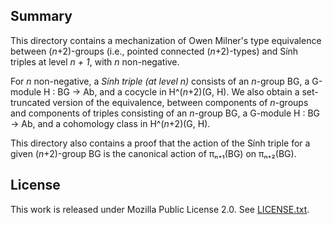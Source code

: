 ## Summary

This directory contains a mechanization of Owen Milner's type equivalence between (*n*+2)-groups
(i.e., pointed connected (*n*+2)-types) and Sính triples at level *n + 1*, with *n* non-negative.

For *n* non-negative, a *Sính triple (at level *n*)* consists of an *n*-group BG, a G-module H : BG -> Ab, 
and a cocycle in H^(*n*+2)(G, H).
We also obtain a set-truncated version of the equivalence, between components of *n*-groups and components of triples
consisting of an *n*-group BG, a G-module H : BG -> Ab, and a cohomology class in H^(*n*+2)(G, H).

This directory also contains a proof that the action of the Sính triple for a given (*n*+2)-group BG is 
the canonical action of πₙ₊₁(BG) on πₙ₊₂(BG).

## License

This work is released under Mozilla Public License 2.0.
See [LICENSE.txt](LICENSE.txt).
